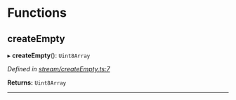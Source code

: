 

# Functions

<a id="createempty"></a>

##  createEmpty

▸ **createEmpty**(): `Uint8Array`

*Defined in [stream/createEmpty.ts:7](https://github.com/polkadot-js/common/blob/49b0c84/packages/trie-codec/src/stream/createEmpty.ts#L7)*

**Returns:** `Uint8Array`

___

